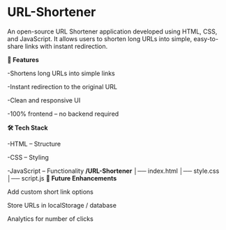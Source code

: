 # URL-Shortener
An open-source URL Shortener application developed using HTML, CSS, and JavaScript. It allows users to shorten long URLs into simple, easy-to-share links with instant redirection.

**🚀 Features**

-Shortens long URLs into simple links

-Instant redirection to the original URL

-Clean and responsive UI

-100% frontend – no backend required

**🛠️ Tech Stack**

-HTML – Structure

-CSS – Styling

-JavaScript – Functionality
**/URL-Shortener**
│── index.html
│── style.css
│── script.js
**🎯 Future Enhancements**

Add custom short link options

Store URLs in localStorage / database

Analytics for number of clicks
